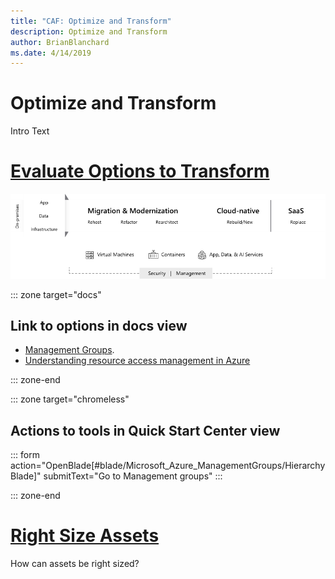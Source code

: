 ```yaml
---
title: "CAF: Optimize and Transform"
description: Optimize and Transform
author: BrianBlanchard
ms.date: 4/14/2019
---
```


# Optimize and Transform

Intro Text

# [Evaluate Options to Transform](#tab/options)

![Infographic of the migration options](../../_images/migration/migration-options.png)

::: zone target="docs"

## Link to options in docs view

- [Management Groups](https://portal.azure.com/#blade/Microsoft_Azure_ManagementGroups/HierarchyBlade).
- [Understanding resource access management in Azure](/azure/architecture/cloud-adoption-guide/adoption-intro/azure-resource-access)

::: zone-end

::: zone target="chromeless"

## Actions to tools in Quick Start Center view

::: form action="OpenBlade[#blade/Microsoft_Azure_ManagementGroups/HierarchyBlade]" submitText="Go to Management groups" :::

::: zone-end

# [Right Size Assets](#tab/optimize)

How can assets be right sized?
